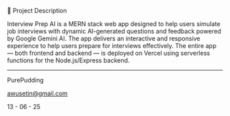 📝 Project Description

Interview Prep AI is a MERN stack web app designed to help users simulate job interviews with dynamic AI-generated questions and feedback powered by Google Gemini AI. The app delivers an interactive and responsive experience to help users prepare for interviews effectively. The entire app — both frontend and backend — is deployed on Vercel using serverless functions for the Node.js/Express backend.

---

PurePudding

awusetin@gmail.com

13 - 06 - 25

